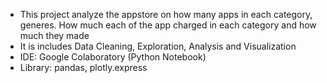 <ul>
  <li>This project analyze the appstore on how many apps in each category, generes. How much each of the app charged in each category and how much they made</li>
  <li>It is includes Data Cleaning, Exploration, Analysis and Visualization</li>
  <li>IDE: Google Colaboratory (Python Notebook)</li>
  <li>Library: pandas, plotly.express</li>
</ul>
